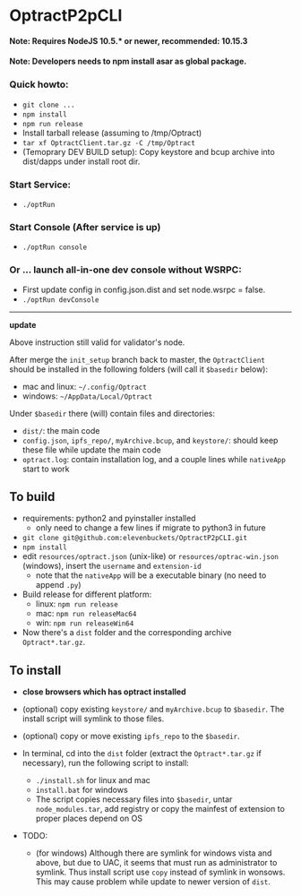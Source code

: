 # OptractP2pCLI 
#### Note: Requires NodeJS 10.5.* or newer, recommended: 10.15.3
#### Note: Developers needs to npm install asar as global package.

### Quick howto:
- `git clone ...`
- `npm install `
- `npm run release `
- Install tarball release (assuming to /tmp/Optract)
- `tar xf OptractClient.tar.gz -C /tmp/Optract `
- (Temoprary DEV BUILD setup): Copy keystore and bcup archive into dist/dapps under install root dir.

### Start Service:
- `./optRun `

### Start Console (After service is up)
- `./optRun console` 

### Or ... launch all-in-one dev console without WSRPC:
- First update config in config.json.dist and set node.wsrpc = false.
- `./optRun devConsole`


----

**update**

Above instruction still valid for validator's node.

After merge the `init_setup` branch back to master, the `OptractClient` should be installed in
the following folders (will call it `$basedir` below):

- mac and linux: `~/.config/Optract`
- windows: `~/AppData/Local/Optract`

Under `$basedir` there (will) contain files and directories:
- `dist/`: the main code
- `config.json`, `ipfs_repo/`, `myArchive.bcup`, and `keystore/`: should keep these file while
  update the main code
- `optract.log`: contain installation log, and a couple lines while `nativeApp` start to work

## To build
- requirements: python2 and pyinstaller installed
    - only need to change a few lines if migrate to python3 in future
- `git clone git@github.com:elevenbuckets/OptractP2pCLI.git` 
- `npm install`
- edit `resources/optract.json` (unix-like) or `resources/optrac-win.json` (windows), insert the `username` and `extension-id`
    - note that the `nativeApp` will be a executable binary (no need to append `.py`)
- Build release for different platform:
    - linux: `npm run release`
    - mac: `npm run releaseMac64`
    - win: `npm run releaseWin64`
- Now there's a `dist` folder and the corresponding archive `Optract*.tar.gz`.

## To install
- **close browsers which has optract installed**
- (optional) copy existing `keystore/` and `myArchive.bcup` to `$basedir`. The install script
  will symlink to those files.
- (optional) copy or move existing `ipfs_repo` to the `$basedir`.
- In terminal, cd into the `dist` folder (extract the `Optract*.tar.gz` if necessary), run the 
  following script to install:
    - `./install.sh` for linux and mac
    - `install.bat` for windows
    - The script copies necessary files into `$basedir`, untar `node_modules.tar`, add registry
      or copy the mainfest of extension to proper places depend on OS

- TODO:
    - (for windows) Although there are symlink for windows vista and above, but due to UAC,
      it seems that must run as administrator to symlink. Thus install script use `copy` instead
        of symlink in wonsows. This may cause problem while update to newer version of `dist`.
